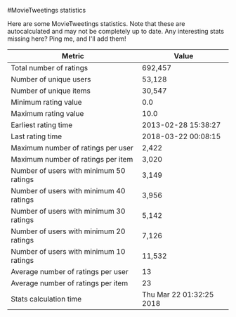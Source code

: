 #MovieTweetings statistics

Here are some MovieTweetings statistics. Note that these are autocalculated and may not be completely up to date. Any interesting stats missing here? Ping me, and I'll add them!

Metric | Value
--- | ---
Total number of ratings                 | 692,457
Number of unique users                  | 53,128
Number of unique items                  | 30,547
Minimum rating value                    | 0.0
Maximum rating value                    | 10.0
Earliest rating time                    | 2013-02-28 15:38:27
Last rating time                        | 2018-03-22 00:08:15
Maximum number of ratings per user      | 2,422
Maximum number of ratings per item      | 3,020
Number of users with minimum 50 ratings | 3,149
Number of users with minimum 40 ratings | 3,956
Number of users with minimum 30 ratings | 5,142
Number of users with minimum 20 ratings | 7,126
Number of users with minimum 10 ratings | 11,532
Average number of ratings per user      | 13
Average number of ratings per item      | 23
Stats calculation time                  | Thu Mar 22 01:32:25 2018

